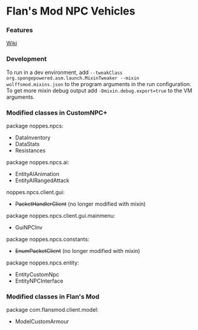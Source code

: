# Flan's Mod NPC Vehicles

### Features
[Wiki](https://github.com/AntonIT99/Flans-Mod-NPC-Vehicles/wiki/Flan's-Mod-NPC-Vehicles-Wiki)

### Development
To run in a dev environment, add 
```--tweakClass org.spongepowered.asm.launch.MixinTweaker --mixin wolffsmod.mixins.json```
to the program arguments in the run configuration.
To get more mixin debug output add ```-Dmixin.debug.export=true``` to the VM arguments.

### Modified classes in CustomNPC+

package noppes.npcs:
- DataInventory
- DataStats
- Resistances

package noppes.npcs.ai:
- EntityAIAnimation
- EntityAIRangedAttack

noppes.npcs.client.gui:
- ~~PacketHandlerClient~~ (no longer modified with mixin)

package noppes.npcs.client.gui.mainmenu:
- GuiNPCInv

package noppes.npcs.constants:
- ~~EnumPacketClient~~ (no longer modified with mixin)

package noppes.npcs.entity:
- EntityCustomNpc
- EntityNPCInterface

### Modified classes in Flan's Mod

package com.flansmod.client.model:
- ModelCustomArmour